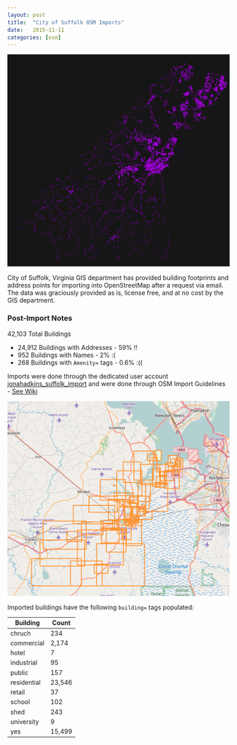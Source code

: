 ```yaml
---
layout: post
title:  "City of Suffolk OSM Imports"
date:   2015-11-11
categories: [osm]
---
```


![](https://raw.githubusercontent.com/jonahadkins/suffolk-OSM-imports/master/suffolk.png)

City of Suffolk, Virginia GIS department has provided building footprints and address points for importing into OpenStreetMap after a request via email. The data was graciously provided as is, license free, and at no cost by the GIS department.  


### Post-Import Notes  

42,103 Total Buildings  
* 24,912 Buildings with Addresses - 59% !!
* 952 Buildings with Names - 2% :(
* 268 Buildings with `Amenity=` tags - 0.6% :((

Imports were done through the dedicated user account [jonahadkins_suffolk_import](https://www.openstreetmap.org/user/jonahadkins_suffolk_import/history#map=10/36.7367/-76.6640) and were done through OSM Import Guidelines - [See Wiki](https://wiki.openstreetmap.org/wiki/City_of_Suffolk_Buildings_Import)

![](https://raw.githubusercontent.com/jonahadkins/suffolk-OSM-imports/master/post.png)

Imported buildings have the following `building=` tags populated:  

| Building  |   Count |
| ------------- | ------------- |
| chruch  | 234  |
| commercial  | 2,174  |
| hotel  | 7  |
| industrial  | 95  |
| public  | 157  |
| residential  | 23,546  |
| retail  | 37  |
| school  | 102  |
| shed  | 243  |
| university  | 9  |
| yes  | 15,499  |
